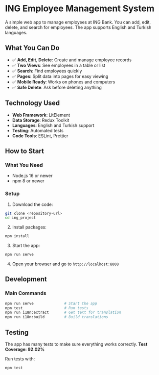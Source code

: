 # ING Employee Management System

A simple web app to manage employees at ING Bank. You can add, edit, delete, and search for employees. The app supports English and Turkish languages.

## What You Can Do

- ✅ **Add, Edit, Delete**: Create and manage employee records
- ✅ **Two Views**: See employees in a table or list
- ✅ **Search**: Find employees quickly
- ✅ **Pages**: Split data into pages for easy viewing
- ✅ **Mobile Ready**: Works on phones and computers
- ✅ **Safe Delete**: Ask before deleting anything

## Technology Used

- **Web Framework**: LitElement
- **Data Storage**: Redux Toolkit
- **Languages**: English and Turkish support
- **Testing**: Automated tests
- **Code Tools**: ESLint, Prettier

## How to Start

### What You Need

- Node.js 16 or newer
- npm 8 or newer

### Setup

1. Download the code:
```bash
git clone <repository-url>
cd ing_project
```

2. Install packages:
```bash
npm install
```

3. Start the app:
```bash
npm run serve
```

4. Open your browser and go to `http://localhost:8000`

## Development

### Main Commands

```bash
npm run serve              # Start the app
npm test                   # Run tests
npm run i18n:extract       # Get text for translation
npm run i18n:build         # Build translations
```

## Testing

The app has many tests to make sure everything works correctly. **Test Coverage: 92.02%**

Run tests with:

```bash
npm test
```
